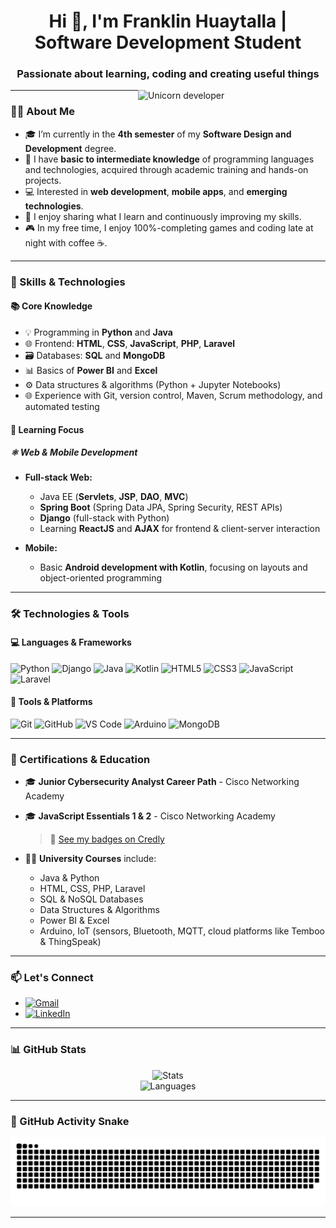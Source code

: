 <h1 align="center">Hi 👋, I'm Franklin Huaytalla | Software Development Student</h1>
<h3 align="center">Passionate about learning, coding and creating useful things</h3>

<img align="right" width="300" src="https://media0.giphy.com/media/v1.Y2lkPTc5MGI3NjExdmMyN2JoMGtlNHphZWdqemlzdml2c2k2dTcyZW40YWw1NzU2dW9ldCZlcD12MV9pbnRlcm5hbF9naWZfYnlfaWQmY3Q9Zw/LHZyixOnHwDDy/giphy.gif" alt="Unicorn developer" />

---

### 👨‍🎓 About Me

- 🎓 I’m currently in the **4th semester** of my **Software Design and Development** degree.  
- 🧠 I have **basic to intermediate knowledge** of programming languages and technologies, acquired through academic training and hands-on projects.
- 💻 Interested in **web development**, **mobile apps**, and **emerging technologies**.
- 💬 I enjoy sharing what I learn and continuously improving my skills.
- 🎮 In my free time, I enjoy 100%-completing games and coding late at night with coffee ☕.

---

### 🧩 Skills & Technologies 
#### 📚 Core Knowledge
- 💡 Programming in **Python** and **Java**
- 🌐 Frontend: **HTML**, **CSS**, **JavaScript**, **PHP**, **Laravel**
- 🗃️ Databases: **SQL** and **MongoDB**
- 📊 Basics of **Power BI** and **Excel**
- ⚙️ Data structures & algorithms (Python + Jupyter Notebooks)
- 🌐 Experience with Git, version control, Maven, Scrum methodology, and automated testing

#### 🚀 Learning Focus

##### ⚛️ Web & Mobile Development

- **Full-stack Web:**  
  - Java EE (**Servlets**, **JSP**, **DAO**, **MVC**)  
  - **Spring Boot** (Spring Data JPA, Spring Security, REST APIs)  
  - **Django** (full-stack with Python)  
  - Learning **ReactJS** and **AJAX** for frontend & client-server interaction

- **Mobile:**  
  - Basic **Android development with Kotlin**, focusing on layouts and object-oriented programming

---

### 🛠️ Technologies & Tools

#### 💻 Languages & Frameworks
![Python](https://img.shields.io/badge/-Python-333?style=flat&logo=python)
![Django](https://img.shields.io/badge/-Django-092E20?style=flat&logo=django)
![Java](https://img.shields.io/badge/-Java-007396?style=flat&logo=java)
![Kotlin](https://img.shields.io/badge/-Kotlin-0095D5?style=flat&logo=kotlin)
![HTML5](https://img.shields.io/badge/-HTML5-E34F26?style=flat&logo=html5)
![CSS3](https://img.shields.io/badge/-CSS3-1572B6?style=flat&logo=css3)
![JavaScript](https://img.shields.io/badge/-JavaScript-F7DF1E?style=flat&logo=javascript)
![Laravel](https://img.shields.io/badge/-Laravel-FF2D20?style=flat&logo=laravel)

#### 🔧 Tools & Platforms
![Git](https://img.shields.io/badge/-Git-F05032?style=flat&logo=git)
![GitHub](https://img.shields.io/badge/-GitHub-181717?style=flat&logo=github)
![VS Code](https://img.shields.io/badge/-VSCode-007ACC?style=flat&logo=visualstudiocode)
![Arduino](https://img.shields.io/badge/-Arduino-00979D?style=flat&logo=arduino)
![MongoDB](https://img.shields.io/badge/-MongoDB-47A248?style=flat&logo=mongodb)

---

### 📜 Certifications & Education

- 🎓 **Junior Cybersecurity Analyst Career Path** - Cisco Networking Academy  
- 🎓 **JavaScript Essentials 1 & 2** - Cisco Networking Academy  
  > 📛 [See my badges on Credly](https://www.credly.com/users/franklin-alvaro-huaytalla-rodriguez/) 

- 🧑‍🏫 **University Courses** include:  
  - Java & Python  
  - HTML, CSS, PHP, Laravel  
  - SQL & NoSQL Databases  
  - Data Structures & Algorithms  
  - Power BI & Excel  
  - Arduino, IoT (sensors, Bluetooth, MQTT, cloud platforms like Temboo & ThingSpeak)

---

### 📫 Let's Connect

- [![Gmail](https://img.shields.io/badge/-Gmail-D14836?style=flat&logo=gmail&logoColor=white)](mailto:sebastogue7@gmail.com)
- [![LinkedIn](https://img.shields.io/badge/-LinkedIn-0077B5?style=flat&logo=linkedin&logoColor=white)](https://www.linkedin.com/in/franklin-alvaro-huaytalla-rodriguez-a42a132a0/)


---

### 📊 GitHub Stats

<p align="center">
  <img src="https://github-readme-stats.vercel.app/api?username=frank-froz&show_icons=true&theme=radical" alt="Stats" />
  <br>
  <img src="https://github-readme-stats.vercel.app/api/top-langs/?username=frank-froz&layout=compact&theme=radical" alt="Languages" />
</p>

---

### 🐍 GitHub Activity Snake

<p align="center">
  <img src="https://github.com/Platane/snk/raw/output/github-contribution-grid-snake.svg" alt="snake" />
</p>

---
